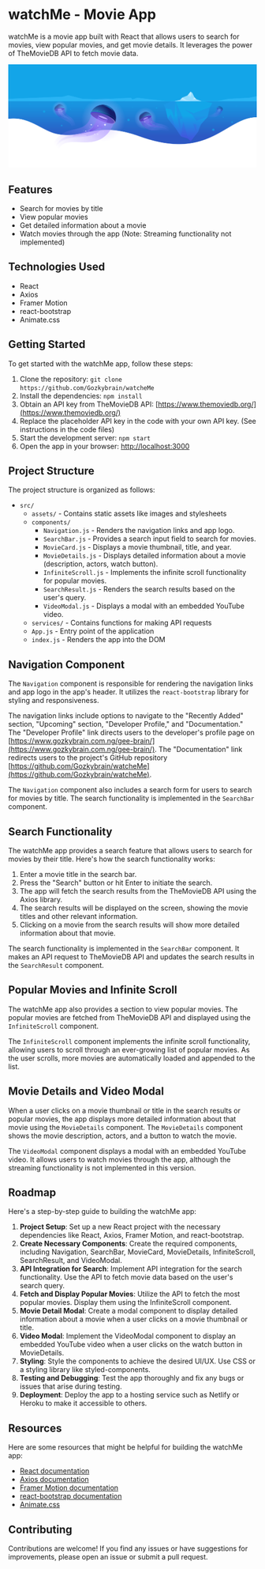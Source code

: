 # watchMe - Movie App

watchMe is a movie app built with React that allows users to search for movies, view popular movies, and get movie details. It leverages the power of TheMovieDB API to fetch movie data.

![watchMe Preview](./src/assets/head-bg.svg)

## Features

- Search for movies by title
- View popular movies
- Get detailed information about a movie
- Watch movies through the app (Note: Streaming functionality not implemented)

## Technologies Used

- React
- Axios
- Framer Motion
- react-bootstrap
- Animate.css

## Getting Started

To get started with the watchMe app, follow these steps:

1. Clone the repository: `git clone https://github.com/Gozkybrain/watcheMe`
2. Install the dependencies: `npm install`
3. Obtain an API key from TheMovieDB API: [https://www.themoviedb.org/](https://www.themoviedb.org/)
4. Replace the placeholder API key in the code with your own API key. (See instructions in the code files)
5. Start the development server: `npm start`
6. Open the app in your browser: [http://localhost:3000](http://localhost:3000)

## Project Structure

The project structure is organized as follows:

- `src/`
  - `assets/` - Contains static assets like images and stylesheets
  - `components/`
    - `Navigation.js` - Renders the navigation links and app logo.
    - `SearchBar.js` - Provides a search input field to search for movies.
    - `MovieCard.js` - Displays a movie thumbnail, title, and year.
    - `MovieDetails.js` - Displays detailed information about a movie (description, actors, watch button).
    - `InfiniteScroll.js` - Implements the infinite scroll functionality for popular movies.
    - `SearchResult.js` - Renders the search results based on the user's query.
    - `VideoModal.js` - Displays a modal with an embedded YouTube video.
  - `services/` - Contains functions for making API requests
  - `App.js` - Entry point of the application
  - `index.js` - Renders the app into the DOM

## Navigation Component

The `Navigation` component is responsible for rendering the navigation links and app logo in the app's header. It utilizes the `react-bootstrap` library for styling and responsiveness.

The navigation links include options to navigate to the "Recently Added" section, "Upcoming" section, "Developer Profile," and "Documentation." The "Developer Profile" link directs users to the developer's profile page on [https://www.gozkybrain.com.ng/gee-brain/](https://www.gozkybrain.com.ng/gee-brain/). The "Documentation" link redirects users to the project's GitHub repository [https://github.com/Gozkybrain/watcheMe](https://github.com/Gozkybrain/watcheMe).

The `Navigation` component also includes a search form for users to search for movies by title. The search functionality is implemented in the `SearchBar` component.

## Search Functionality

The watchMe app provides a search feature that allows users to search for movies by their title. Here's how the search functionality works:

1. Enter a movie title in the search bar.
2. Press the "Search" button or hit Enter to initiate the search.
3. The app will fetch the search results from the TheMovieDB API using the Axios library.
4. The search results will be displayed on the screen, showing the movie titles and other relevant information.
5. Clicking on a movie from the search results will show more detailed information about that movie.

The search functionality is implemented in the `SearchBar` component. It makes an API request to TheMovieDB API and updates the search results in the `SearchResult` component.

## Popular Movies and Infinite Scroll

The watchMe app also provides a section to view popular movies. The popular movies are fetched from TheMovieDB API and displayed using the `InfiniteScroll` component.

The `InfiniteScroll` component implements the infinite scroll functionality, allowing users to scroll through an ever-growing list of popular movies. As the user scrolls, more movies are automatically loaded and appended to the list.

## Movie Details and Video Modal

When a user clicks on a movie thumbnail or title in the search results or popular movies, the app displays more detailed information about that movie using the `MovieDetails` component. The `MovieDetails` component shows the movie description, actors, and a button to watch the movie.

The `VideoModal` component displays a modal with an embedded YouTube video. It allows users to watch movies through the app, although the streaming functionality is not implemented in this version.

## Roadmap

Here's a step-by-step guide to building the watchMe app:

1. **Project Setup**: Set up a new React project with the necessary dependencies like React, Axios, Framer Motion, and react-bootstrap.
2. **Create Necessary Components**: Create the required components, including Navigation, SearchBar, MovieCard, MovieDetails, InfiniteScroll, SearchResult, and VideoModal.
3. **API Integration for Search**: Implement API integration for the search functionality. Use the API to fetch movie data based on the user's search query.
4. **Fetch and Display Popular Movies**: Utilize the API to fetch the most popular movies. Display them using the InfiniteScroll component.
5. **Movie Detail Modal**: Create a modal component to display detailed information about a movie when a user clicks on a movie thumbnail or title.
6. **Video Modal**: Implement the VideoModal component to display an embedded YouTube video when a user clicks on the watch button in MovieDetails.
7. **Styling**: Style the components to achieve the desired UI/UX. Use CSS or a styling library like styled-components.
8. **Testing and Debugging**: Test the app thoroughly and fix any bugs or issues that arise during testing.
9. **Deployment**: Deploy the app to a hosting service such as Netlify or Heroku to make it accessible to others.

## Resources

Here are some resources that might be helpful for building the watchMe app:

- [React documentation](https://reactjs.org/docs)
- [Axios documentation](https://axios-http.com/docs/intro)
- [Framer Motion documentation](https://www.framer.com/api/motion/)
- [react-bootstrap documentation](https://react-bootstrap.github.io/)
- [Animate.css](https://animate.style/)


## Contributing

Contributions are welcome! If you find any issues or have suggestions for improvements, please open an issue or submit a pull request.



